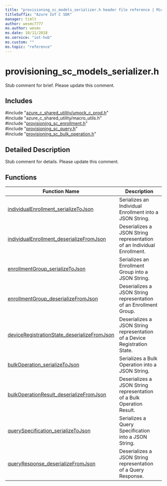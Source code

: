 ```yaml
---                             
title: "provisioning_sc_models_serializer.h header file reference | Microsoft Docs" 
titleSuffix: "Azure IoT C SDK"            
manager: timlt                 
author: wesmc7777              
ms.author: wesmc               
ms.date: 10/11/2018                    
ms.service: "iot-hub"             
ms.custom: ""                
ms.topic: "reference"        
---                            
```


# provisioning_sc_models_serializer.h 

Stub comment for brief. Please update this comment.

## Includes

\#include "[azure_c_shared_utility/umock_c_prod.h](umock-c-prod-h.md)"  
\#include "azure_c_shared_utility/macro_utils.h"  
\#include "[provisioning_sc_enrollment.h](provisioning-sc-enrollment-h.md)"  
\#include "[provisioning_sc_query.h](provisioning-sc-query-h.md)"  
\#include "[provisioning_sc_bulk_operation.h](provisioning-sc-bulk-operation-h.md)"  

## Detailed Description

Stub comment for details. Please update this comment.

## Functions

Function Name                  | Description                                
--------------------------------|---------------------------------------------
[individualEnrollment_serializeToJson](./provisioning-sc-models-serializer-h/individualenrollment-serializetojson.md)            | Serializes an Individual Enrollment into a JSON String.
[individualEnrollment_deserializeFromJson](./provisioning-sc-models-serializer-h/individualenrollment-deserializefromjson.md)            | Deserializes a JSON String representation of an Individual Enrollment.
[enrollmentGroup_serializeToJson](./provisioning-sc-models-serializer-h/enrollmentgroup-serializetojson.md)            | Serializes an Enrollment Group into a JSON String.
[enrollmentGroup_deserializeFromJson](./provisioning-sc-models-serializer-h/enrollmentgroup-deserializefromjson.md)            | Deserializes a JSON String representation of an Enrollment Group.
[deviceRegistrationState_deserializeFromJson](./provisioning-sc-models-serializer-h/deviceregistrationstate-deserializefromjson.md)            | Deserializes a JSON String representation of a Device Registration State.
[bulkOperation_serializeToJson](./provisioning-sc-models-serializer-h/bulkoperation-serializetojson.md)            | Serializes a Bulk Operation into a JSON String.
[bulkOperationResult_deserializeFromJson](./provisioning-sc-models-serializer-h/bulkoperationresult-deserializefromjson.md)            | Deserializes a JSON String representation of a Bulk Operation Result.
[querySpecification_serializeToJson](./provisioning-sc-models-serializer-h/queryspecification-serializetojson.md)            | Serializes a Query Specification into a JSON String.
[queryResponse_deserializeFromJson](./provisioning-sc-models-serializer-h/queryresponse-deserializefromjson.md)            | Deserializes a JSON String representation of a Query Response.

